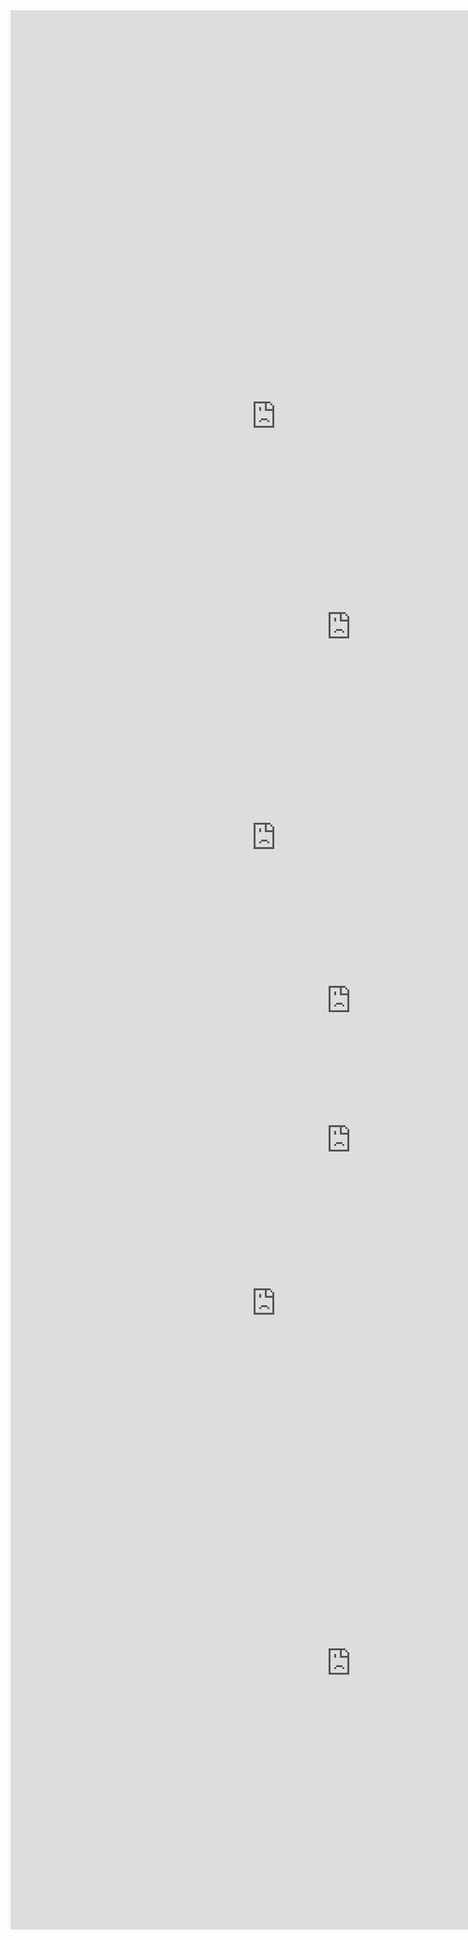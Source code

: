 
<div style = "height:400px; width:500px;"><iframe src="https://h5p.org/h5p/embed/473263" width="2400px" height="500px" frameborder="0" allowfullscreen="allowfullscreen"></iframe><script src="https://h5p.org/sites/all/modules/h5p/library/js/h5p-resizer.js" charset="UTF-8"></div>

<iframe src="https://h5p.org/h5p/embed/473384" width="850" height="300" frameborder="0" allowfullscreen="allowfullscreen"></iframe><script src="https://h5p.org/sites/all/modules/h5p/library/js/h5p-resizer.js" charset="UTF-8"></script>

<iframe width="850" height="300" src="https://www.youtube.com/embed/RPsZaBFRkAY" frameborder="0" allow="accelerometer; autoplay; encrypted-media; gyroscope; picture-in-picture" allowfullscreen></iframe>

<iframe src="https://h5p.org/h5p/embed/473408" width="1090" height="374" frameborder="0" allowfullscreen="allowfullscreen"></iframe><script src="https://h5p.org/sites/all/modules/h5p/library/js/h5p-resizer.js" charset="UTF-8"></script>

<iframe width="850" height="300" src="https://www.youtube.com/embed/1iqDP_CzZ2w" frameborder="0" allow="accelerometer; autoplay; encrypted-media; gyroscope; picture-in-picture" allowfullscreen></iframe>

<iframe src="https://h5p.org/h5p/embed/473442" width="1090" height="222" frameborder="0" allowfullscreen="allowfullscreen"></iframe><script src="https://h5p.org/sites/all/modules/h5p/library/js/h5p-resizer.js" charset="UTF-8"></script>

<iframe src="https://h5p.org/h5p/embed/473450" width="1090" height="223" frameborder="0" allowfullscreen="allowfullscreen"></iframe><script src="https://h5p.org/sites/all/modules/h5p/library/js/h5p-resizer.js" charset="UTF-8"></script>

<iframe width="850" height="300" src="https://www.youtube.com/embed/YLUCwiKPdQo" frameborder="0" allow="accelerometer; autoplay; encrypted-media; gyroscope; picture-in-picture" allowfullscreen></iframe>

<iframe src="https://h5p.org/h5p/embed/473246" width="1090" height="852" frameborder="0" allowfullscreen="allowhalfscreen"></iframe><script src="https://h5p.org/sites/all/modules/h5p/library/js/h5p-resizer.js" charset="UTF-8"></script>
